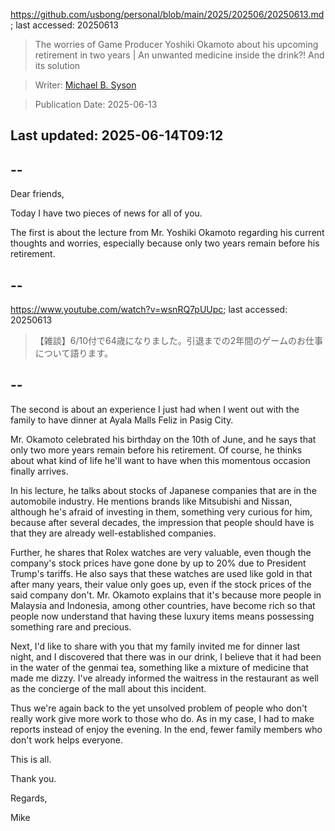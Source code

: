 https://github.com/usbong/personal/blob/main/2025/202506/20250613.md; last accessed: 20250613

> The worries of Game Producer Yoshiki Okamoto about his upcoming retirement in two years | An unwanted medicine inside the drink?! And its solution

> Writer: [Michael B. Syson](https://www.linkedin.com/in/michaelsyson/)

> Publication Date: 2025-06-13

## Last updated: 2025-06-14T09:12

## --

Dear friends,

Today I have two pieces of news for all of you.

The first is about the lecture from Mr. Yoshiki Okamoto regarding his current thoughts and worries, especially because only two years remain before his retirement.

## --

https://www.youtube.com/watch?v=wsnRQ7pUUpc; last accessed: 20250613

> 【雑談】6/10付で64歳になりました。引退までの2年間のゲームのお仕事について語ります。

## --

The second is about an experience I just had when I went out with the family to have dinner at Ayala Malls Feliz in Pasig City.

Mr. Okamoto celebrated his birthday on the 10th of June, and he says that only two more years remain before his retirement. Of course, he thinks about what kind of life he'll want to have when this momentous occasion finally arrives.

In his lecture, he talks about stocks of Japanese companies that are in the automobile industry. He mentions brands like Mitsubishi and Nissan, although he's afraid of investing in them, something very curious for him, because after several decades, the impression that people should have is that they are already well-established companies.

Further, he shares that Rolex watches are very valuable, even though the company's stock prices have gone done by up to 20% due to President Trump's tariffs. He also says that these watches are used like gold in that after many years, their value only goes up, even if the stock prices of the said company don't. Mr. Okamoto explains that it's because more people in Malaysia and Indonesia, among other countries, have become rich so that people now understand that having these luxury items means possessing something rare and precious.

Next, I'd like to share with you that my family invited me for dinner last night, and I discovered that there was in our drink, I believe that it had been in the water of the genmai tea, something like a mixture of medicine that made me dizzy. I've already informed the waitress in the restaurant as well as the concierge of the mall about this incident.

Thus we're again back to the yet unsolved problem of people who don't really work give more work to those who do. As in my case, I had to make reports instead of enjoy the evening. In the end, fewer family members who don't work helps everyone.

This is all.

Thank you.

Regards,

Mike